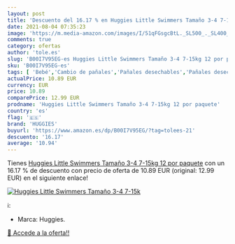 ```yaml
---
layout: post
title: 'Descuento del 16.17 % en Huggies Little Swimmers Tamaño 3-4 7-15k'
date: 2021-08-04 07:35:23
image: 'https://m.media-amazon.com/images/I/51qFGsgcBtL._SL500_._SL400_.jpg'
comments: true
category: ofertas
author: 'tole.es'
slug: 'B00I7V95EG-es Huggies Little Swimmers Tamaño 3-4 7-15kg 12 por paquete'
sku: 'B00I7V95EG-es'
tags: [ 'Bebé','Cambio de pañales','Pañales desechables','Pañales desechables para nadar','Pañales para bebé','huggies', ]
actualPrice: 10.89 EUR
currency: EUR
price: 10.89
comparePrice: 12.99 EUR
prodname: 'Huggies Little Swimmers Tamaño 3-4 7-15kg 12 por paquete'
country: 'es'
flag: '🇪🇸'
brand: 'HUGGIES'
buyurl: 'https://www.amazon.es/dp/B00I7V95EG/?tag=tolees-21'
descuento: '16.17'
average: '10.94'
---
```


Tienes [Huggies Little Swimmers Tamaño 3-4 7-15kg 12 por paquete](https://www.amazon.es/dp/B00I7V95EG/?tag=tolees-21) con un 16.17 % de descuento con precio de oferta de 10.89 EUR (original: 12.99 EUR) en el siguiente enlace!

[![Huggies Little Swimmers Tamaño 3-4 7-15k](https://m.media-amazon.com/images/I/51qFGsgcBtL._SL500_._SL400_.jpg)](https://www.amazon.es/dp/B00I7V95EG/?tag=tolees-21)

ℹ️:

- Marca: Huggies.

[🛒 Accede a la oferta!!](https://www.amazon.es/dp/B00I7V95EG/?tag=tolees-21)
